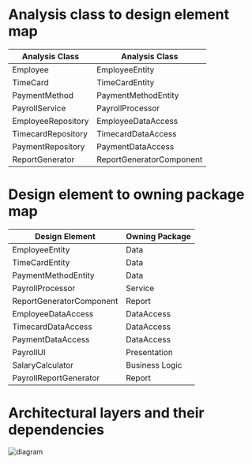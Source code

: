 # Analysis class to design element map
|Analysis Class|Analysis Class|
|--------------|--------------|
|Employee|EmployeeEntity|
|TimeCard|TimeCardEntity|
|PaymentMethod|PaymentMethodEntity|
|PayrollService|PayrollProcessor|
|EmployeeRepository|EmployeeDataAccess|
|TimecardRepository|TimecardDataAccess|
|PaymentRepository|PaymentDataAccess|
|ReportGenerator|ReportGeneratorComponent|

# Design element to owning package map
|Design Element|Owning Package|
|--------------|--------------|
|EmployeeEntity|Data|
|TimeCardEntity|Data|
|PaymentMethodEntity|Data|
|PayrollProcessor|Service|
|ReportGeneratorComponent|Report|
|EmployeeDataAccess|DataAccess|
|TimecardDataAccess|DataAccess|
|PaymentDataAccess|DataAccess|
|PayrollUI|Presentation|
|SalaryCalculator|Business Logic|
|PayrollReportGenerator|Report|

# Architectural layers and their dependencies
![diagram](https://www.planttext.com/api/plantuml/png/V9D1JiCm44NtESKe-rw01IgKWYeLAG9wWC4TMgkE7TcJHOGu6GkEn1MmcwGnSTBih3SlF_vsVhz_bexHSbsgh49nmWD1NbXof1bP6WrRRCZcy9c1VuH2vw30nXgbTfliAnki-zf9JHvlpK6AArvXZV1pnaReXIfZ-OaqMUH_v1KLscQ5IjJgZEBC1sI4Eo7EiMdWkgoKQOZ2M3iLmJTPaa2xduJ-KqjVGSJ6iU_ew5hcMhFaPfItyda9wBAUYO-cfpxjqZ8i5hT9Tt03-SwHXOrctva8PvLdoLHGqnQ2_4WiZXVcN_DXPloqgC7l6GGuuoTT3dg7eDsxctd1w784lLjGn-RCyUK9Qh-YbahoyaH5SNFjeGIvW-rk9uhf-neEEh7IEgAIuakGc4lI-_2Z_W400F__0m00)


